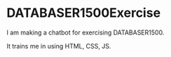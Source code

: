 # DATABASER1500Exercise

I am making a chatbot for exercising DATABASER1500.

It trains me in using HTML, CSS, JS.
